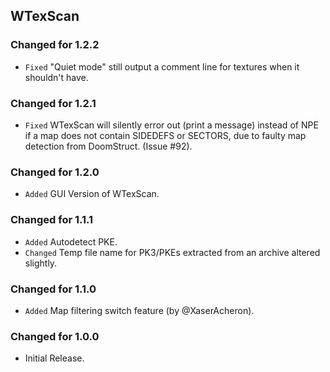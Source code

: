 WTexScan
--------

### Changed for 1.2.2

* `Fixed` "Quiet mode" still output a comment line for textures when it shouldn't have.


### Changed for 1.2.1

* `Fixed` WTexScan will silently error out (print a message) instead of NPE if a map does 
  not contain SIDEDEFS or SECTORS, due to faulty map detection from DoomStruct. (Issue #92).


### Changed for 1.2.0

* `Added` GUI Version of WTexScan.


### Changed for 1.1.1

* `Added` Autodetect PKE.
* `Changed` Temp file name for PK3/PKEs extracted from an archive altered slightly.


### Changed for 1.1.0

* `Added` Map filtering switch feature (by @XaserAcheron).


### Changed for 1.0.0

* Initial Release.

